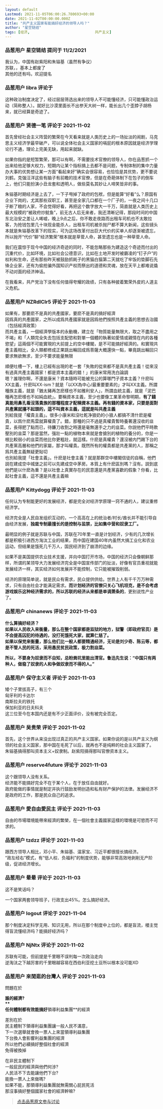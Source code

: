 ```yaml
---
layout: default
Lastmod: 2021-11-05T06:00:26.780693+00:00
date: 2021-11-02T00:00:00.000Z
title: "共产主义国家有能搞好经济的领导人吗？"
author: "星空链结"
tags: [经济,								共产主义]
---
```



### 品葱用户 **星空链结** 提问于 11/2/2021
    
我认为，中国有赵紫阳和朱镕基（虽然有争议）  
苏联，，基本上都废了  
其他的还有吗，欢迎提名
    
                

### 品葱用户 **libra** 评论于 
        
这种政治制度决定了，经过层层筛选出来的领导人不可能懂经济，只可能懂政治运动（简称整人）。就好比沙漠里面长不出参天大树一样，能长出几个歪脖子胡杨来，就已经算是奇迹了。
        
                

### 品葱用户 **贤德一笔** 评论于 2021-11-02
        
首先曾经社会主义阵营的繁荣在今天看来就是人类历史上的一场扯淡的闹剧，马克思主义经济学最早破产，可以说全体社会主义国家的嗝屁的根本原因就是经济学理论行不通，理论上完美无缺，用起来就缺。  
  
如果你指的是短暂繁荣，那可以有啊，不需要技术官僚的领导人，你在品葱抓一个出来给他足够大权力，短期内让某个指标搞上去都不是问题，专制体制的集中力量办大事的优势想让某一方面“看起来好”确实会很容易，也恰恰是其优势，更不要说刘鹤，克强汪洋这些有脑子有前瞻的技术官僚，但是在奇葩体制下在包子的倒车上，他们只能扮演小丑龙套和透明人，做些莫名其妙让人啼笑皆非的事。  
  
朱镕基时期经济是上去了，一下子甩掉了政府的包袱，但是能算“好看”么？原国有企业下岗的，尤其那些双职工，甚至是全家几口都在一个厂子的，一夜之间十几口子断了粮的人家，不会觉得好看，再把这个数字放大一千万，简直就是人类历史上最大规模的“被政府炒鱿鱼”，前无古人后无来者，我还清晰记得，那段时间的中国东北治安之差让人唏嘘，晚上9点之后，你不敢走夜路而出租车司机也不太敢拉客，为抢钱包里几十块现金能杀人，出租车司机被杀抛尸都不算大新闻，这些镜头本就是朱镕基改革下的现实，可为这场改革付出巨大代价的买单人却逐渐被遗忘，所以抛开“代价”聊“经济繁荣”根本就是草菅人命，甚至遗忘也是一种草菅人命。  
  
我们在震惊于现今中国的经济奇迹的同时，不能忽略那些为建造这个奇迹而付出的沉重代价，比如环境，比如社会公德意识，比如在土地开发时被霸凌的“钉子户”的权利和生命，还有那些昨天被鼓励抓耗子的黑猫白猫第二天就吃了牢饭的垫脚石先锋企业家，还有为偷抢骗外国知识产权而祭出的道德和灵魂，放在天平上都难说撬不动对面的经济神话。  
  
在我看来，共产党治下没有任何值得夸耀的政绩，只有各种披着繁荣外皮的人道主义危机。
        
                

### 品葱用户 **NZRdlClr5** 评论于 2021-11-03
        
如果有，那要麽不是真的共產國家，要麽不是真的搞好經濟  
因爲真的共產國家，之所以成爲共產國家就是因爲他們按照共產主義的思想去治國（包括經濟政策）  
而共產主義，一個經濟學版本的永動機，建立在「物質能量無限大，取之不盡用之不竭」和「人類完全失去包括支配慾和對單一個體的執著如愛情或親情在内的各種慾望」這兩個不可能實現的大前提上的空中樓閣，是不可能搞好經濟的。和實現共產主義相比，全人類都修成正果跳出輪回成爲菩薩大概還快一點，畢竟跳出輪回只要求無欲無求，至少不要求能量無限  
  
順便吐槽一下，樓上已經有出現的老一套「失敗的從來都不是真共產主義！從來沒有過真共產主義國家！都是資本主義的錯！」的康米常用洗白論調  
嗯？誰理你啊，不還是康米？資本隨時可能被充公的算哪門子資本主義？什麽叫XX主義，什麽叫XX-ism？就是「以XX為中心/最重要要素的」才叫XX主義。所謂種族主義，就是「猶太豬再怎麽樣也不如雅利安人」，所謂血統主義，就是「泥巴種再怎麽樣也不如純血統」。要稱資本主義，至少也要像工業革命黎明期，**有了錢真能用鼻孔看沒落貴族的那種程度才配稱資本主義。再有錢的資本家，只要是面對共產黨就擡不起頭的，這不叫資本主義，這就是叫共產主義**  
別給我提「權貴主義」。很多小康米和沒吐乾净狼奶的小狼人都搞不清什麽是權貴，以爲什麽馬雲就算權貴了。錯，那種的只不過是真權貴暫時養著還沒收的韭菜，長得肥了點而已，待鐮刀收割之時還是毫無還手之力的韭菜。你説他們平時欺壓別的韭菜？那是當然，强壯一點的植物本來就是會搶別的植物的養分的，你是一根比較弱小的韭菜而他比你更粗壯，就這樣。什麽是真權貴？還沒被内鬥踢下台的共產黨高層和他們的家屬，那才叫權貴。既然所有的權貴都是共產黨的人，那稱之爲共產主義無疑更貼切  
也別給我提「社會主義」。什麽是社會主義？就是那群空中樓閣信徒的自稱，他們説在建成空中城堡之前可以先建成空中茅房。本質上有什麽區別嗎？沒有。説到底他們是以什麽為重？是以社會上真實存在的民意還是共產黨喜歡的假象？你看，比起社會主義，這不還是共產主義嘛
        
                

### 品葱用户 **Kittydogg** 评论于 2021-11-03
        
任何认为专制能更好的发展经济，都是完全对经济学原理一窍不通的人，建议重修经济学。  
  
经济完全是人民自发组织互动的，一个高高在上的统治者/村长/酋长并不能引导自由经济发展，**独裁专制最擅长的是控制与监禁，比如集中营和奴隶工厂。**  
  
最明显的例子就是苏联与中国，苏联在70年里一直是计划经济，少有的几次增长都是积极引进西方淘汰工业的结果，而中国在建国40年内虽然大搞工业化和农业运动，但结果是饿死几千万人，国民经济到了崩溃的边缘。  
  
如果不是美国提供农业技术支援，并向中国打开市场，中国的经济只会像朝鲜那样，所谓的某领导大力发展经济完全是中国宣传部门的扯淡，好像有官员重视就能发展经济一样，其实经济如何发展并不能控制，它只能被摧毁削弱。  
  
经济的原理简单说，就是民众有需求，民众提供供给。世界上人有千千万万种需求，只有自由社会才能满足需求。**而计划经济的官僚只关心飞机坦克，是不会考虑游戏娱乐这种经济需求的，所以苏联的经济从来都是单调萧条的**，更别说性产业了。
        
                

### 品葱用户 **chinanews** 评论于 2021-11-03
        
**什么算搞好经济？**  
**如果以人民收入来衡量，那么在整个国家都是监狱的地方，狱警（即政府官员）是不会提高囚犯的待遇的，没打死饿死大家，就算仁慈了。**  
**如果以保党来衡量，那么他们比一般人都要精通经济，无论是刘少奇、陈云等，都是不管人民的死活，采用愚民贫民政策，极力割韭菜。**  
  
**所以，不要身为奴隶而不自知，总盼粪坑里能出清官。鲁迅先生说：“中国只有两种人，做稳了奴隶的人和争做奴隶而不得的人。”**
        
                

### 品葱用户 **保守主义者** 评论于 2021-11-03
        
矮个子里拔高子，有三个  
匈牙利的卡达尔  
南斯拉夫的铁托  
保加利亚的日夫科夫  
这三位至今在本国内还是有不少正面评价，没有被完全否定。
        
                

### 品葱用户 **吴贵荣** 评论于 2021-11-02
        
首先，这个世界从来没出现过真正的共产主义国家。如果你说的是以共产主义为纲领的社会主义国家，那中国在毛死了以后，就再也不是纯粹的社会主义国家了。  
朱镕基搞得那叫资本主义+奴隶制。赵紫阳搞得那叫官僚资本主义。
        
                

### 品葱用户 **reserve4future** 评论于 2021-11-03
        
这个跟领导人没有关系。  
经济能不能搞好完全不在于某个人，在于放任自由就好。  
政府能做的事情就是制定并执行鼓励发明创造和私有财产保护的法律。发展经济不是政府的工作，那是民众自己的追求。
        
                

### 品葱用户 **愛自由愛民主** 评论于 2021-11-03
        
自由的市場環境能帶來經濟的繁榮，在一個社會主義國家這樣的環境是可慾而不可求的。
        
                

### 品葱用户 **tzdzz** 评论于 2021-11-03
        
跟西方领导人相比，邓小平、朱镕基、温家宝、习近平都很擅长搞经济。  
“政左经右”模式，有“低人权、负福利”的制度优势，能够非常高效地剥削无产阶级，促进经济增长。
        
                

### 品葱用户 **晕晕** 评论于 2021-11-03
        
这不是笑话吗？  
  
一个国家两套领导班子，行政支出45%。怎么搞好经济。
        
                

### 品葱用户 **logout** 评论于 2021-11-04
        
那个制度决定科学无用、知识无用，所以在那个制度中上位的，都是盲流，楼主觉得盲流懂经济吗？能搞好经济吗？
        
                

### 品葱用户 **NjNtx** 评论于 2021-11-02
        
苏联有可能，但前提是千里眼不误判每一次政治走向  
逆淘汰之下越厉害的千里眼越容易在西伯利亚挖土豆所以根本没可能XD
        
                

### 品葱用户 **來閒逛的台灣人** 评论于 2021-11-03
        
問題在於  
  
**誰的經濟?  
**  
任何體制都有效能搞好**領導利益集團**的經濟  
  
差別在於  
民主體制下領導利益集團讓一般人民不滿意，  
下一次選舉就會換一票人上來當領導利益集團  
下台換人會影響利益集團的經濟  
所以他們必續搞好整個社會的經濟  
免得被換掉  
  
在非民主體制下  
一般屁民的經濟與他們何涉?  
人民活不下去能讓他們下台?  
能換一票人上來做嗎?  
如果不能，那領導利益集團就無需關心屁民死活  
那沒事搞好整個國家社會的經濟幹嘛?
        
                





> [点击品葱原文参与讨论](https://pincong.rocks/question/42806)

